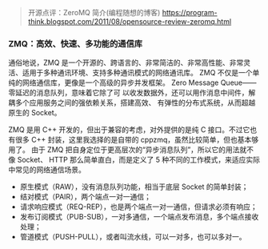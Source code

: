 > 开源点评：ZeroMQ 简介(编程随想的博客) https://program-think.blogspot.com/2011/08/opensource-review-zeromq.html

### ZMQ：高效、快速、多功能的通信库
通俗地说，ZMQ 是一个开源的、跨语言的、非常简洁的、非常高性能、非常灵活、适用于多种通讯环境、支持多种通讯模式的网络通讯库。
ZMQ 不仅是一个单纯的网络通信库，更像是一个高级的异步并发框架。
Zero Message Queue——零延迟的消息队列，意味着它除了可 以收发数据外，还可以用作消息中间件，解耦多个应用服务之间的强依赖关系，搭建高效、 有弹性的分布式系统，从而超越原生的 Socket。


ZMQ 是用 C++ 开发的，但出于兼容的考虑，对外提供的是纯 C 接口。不过它也有很多
C++ 封装，这里我选择的是自带的  cppzmq，虽然比较简单，但也基本够用了。
由于 ZMQ 把自身定位于更高层次的“异步消息队列”，所以它的用法就不像 Socket、
HTTP 那么简单直白，而是定义了 5 种不同的工作模式，来适应实际中常见的网络通信场景。
* 原生模式（RAW），没有消息队列功能，相当于底层 Socket 的简单封装；
* 结对模式（PAIR），两个端点一对一通信；
* 请求响应模式（REQ-REP），也是两个端点一对一通信，但请求必须有响应；
* 发布订阅模式（PUB-SUB），一对多通信，一个端点发布消息，多个端点接收处理；
* 管道模式（PUSH-PULL），或者叫流水线，可以一对多，也可以多对一。